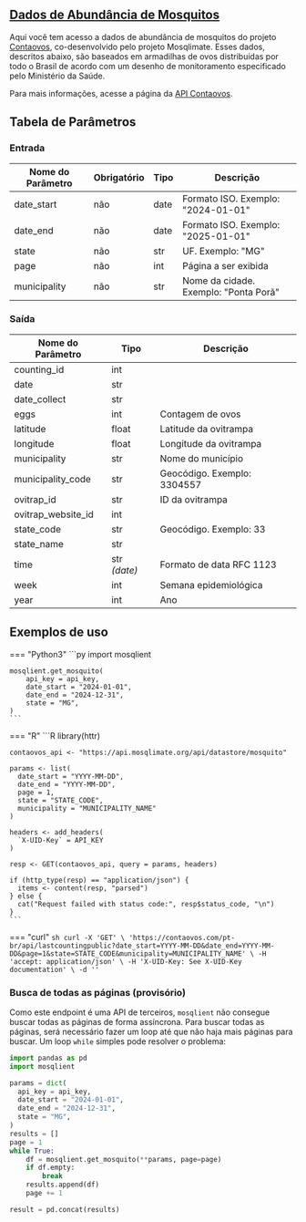 ## [Dados de Abundância de Mosquitos](https://api.mosqlimate.org/api/docs#/datastore/datastore_api_get_contaovos)
Aqui você tem acesso a dados de abundância de mosquitos do projeto [Contaovos](https://contaovos.dengue.mat.br/), co-desenvolvido pelo projeto Mosqlimate. Esses dados, descritos abaixo, são baseados em armadilhas de ovos distribuídas por todo o Brasil de acordo com um desenho de monitoramento especificado pelo Ministério da Saúde.

Para mais informações, acesse a página da [API Contaovos](https://contaovos.com/pt-br/api/).

## Tabela de Parâmetros
### Entrada
| Nome do Parâmetro | Obrigatório | Tipo | Descrição |
|---|---|---|---|
| date_start | não | date | Formato ISO. Exemplo: "2024-01-01" |
| date_end | não | date | Formato ISO. Exemplo: "2025-01-01" |
| state | não | str | UF. Exemplo: "MG" |
| page | não | int | Página a ser exibida |
| municipality | não | str | Nome da cidade. Exemplo: "Ponta Porã" |

### Saída
| Nome do Parâmetro | Tipo | Descrição |
|---|---|---|
| counting_id | int ||
| date | str ||
| date_collect | str ||
| eggs | int | Contagem de ovos |
| latitude | float | Latitude da ovitrampa |
| longitude | float | Longitude da ovitrampa |
| municipality | str | Nome do município |
| municipality_code | str | Geocódigo. Exemplo: 3304557 |
| ovitrap_id | str | ID da ovitrampa |
| ovitrap_website_id | int |
| state_code | str | Geocódigo. Exemplo: 33 |
| state_name | str ||
| time | str _(date)_ | Formato de data RFC 1123 |
| week | int | Semana epidemiológica |
| year | int | Ano |

## Exemplos de uso

=== "Python3"
    ```py
    import mosqlient

    mosqlient.get_mosquito(
        api_key = api_key,
        date_start = "2024-01-01",
        date_end = "2024-12-31",
        state = "MG",
    )
    ```

=== "R"
    ```R
    library(httr)

    contaovos_api <- "https://api.mosqlimate.org/api/datastore/mosquito"

    params <- list(
      date_start = "YYYY-MM-DD",
      date_end = "YYYY-MM-DD",
      page = 1,
      state = "STATE_CODE",
      municipality = "MUNICIPALITY_NAME"
    )

    headers <- add_headers(
      `X-UID-Key` = API_KEY
    )

    resp <- GET(contaovos_api, query = params, headers)

    if (http_type(resp) == "application/json") {
      items <- content(resp, "parsed")
    } else {
      cat("Request failed with status code:", resp$status_code, "\n")
    }
    ```

=== "curl"
    ```sh
    curl -X 'GET' \
    'https://contaovos.com/pt-br/api/lastcountingpublic?date_start=YYYY-MM-DD&date_end=YYYY-MM-DD&page=1&state=STATE_CODE&municipality=MUNICIPALITY_NAME' \
    -H 'accept: application/json' \
    -H 'X-UID-Key: See X-UID-Key documentation' \
    -d ''
    ```

### Busca de todas as páginas (provisório)
Como este endpoint é uma API de terceiros, `mosqlient` não consegue buscar todas as páginas de forma assíncrona. Para buscar todas as páginas, será necessário fazer um loop até que não haja mais páginas para buscar. Um loop `while` simples pode resolver o problema:
```py
import pandas as pd
import mosqlient

params = dict(
  api_key = api_key,
  date_start = "2024-01-01",
  date_end = "2024-12-31",
  state = "MG",
)
results = []
page = 1
while True:
    df = mosqlient.get_mosquito(**params, page=page)
    if df.empty:
        break
    results.append(df)
    page += 1

result = pd.concat(results)
```
